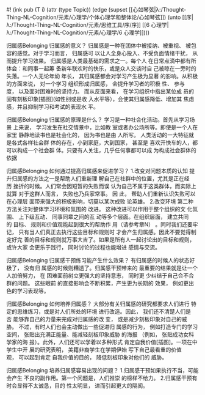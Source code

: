 #! (ink pub (T i) (attr (type Topic)) (edge (supset [[心如琴弦|λ:/Thought-Thing-NL-Cognition/元素/心理学/个体心理学和整体论/心如琴弦]]) (unto [[序|λ:/Thought-Thing-NL-Cognition/元素/思维工具/序/序]] [[6 心理学|λ:/Thought-Thing-NL-Cognition/元素/心理学/6 心理学]])))


归属感Belonging 归属感的意义？ 归属感是一种在团体中被接纳、被重视、 被包容的感觉。对于学习而言， 归属感可 以让人全身心投入、不受负面情绪干扰， 从而提升学习效果。 归属感是人类最基础的需求之一。每个人 在日常点滴中都有所体会：和同事一起筹 备新年联欢时的快乐，或是众人交谈时自 己被晾在一旁时的失落。一个人无论年幼 年长， 其归属感都会对学习产生极为显著 的影响。从积极的方面来说， 对一个学习 组织形成归属感， 会提升学习者的积极 性、 参与度， 以及面对困难时的坚持力。 而从反面来看， 在学习组织中指出某位成 员的固有刻板印象[插图](如性别或是收 入水平等），会使其归属感降低、增加其 焦虑感，并且抑制学习和考试的表现水 平。

归属感Belonging 归属感的原理是什么？ 学习是一种社会化活动。首先从学习场景 上来说， 学习发生在社交情景中，比如教 室或者办公场所等。即使是一个人在家里 静静地读书也是社会化的， 因为书也是由 人所写。 人类活动的一大特征就是各式各样社会群 体的存在，小到家庭，大到国家， 甚至是 喜欢开快车的人，都可以构成一个社会群 体。只要有人关注，几乎任何事都可以成 为构成社会群体的依据

归属感Belonging 如何通过提高归属感来促进学习？ 1.改变对问题本质的认知 提升归属感的方法之一是帮助人们重新理 解自己在社群中的位置，尤其是正在经历 挫折的时候。人们常会因短暂的失败而误 认为自己不属于这类群体，而实际上就算 对于这群人而言， 失败也乃兵家常事。 因 此， 帮助人们重新认识失败可以在心理层 面带来强大的积极影响，切莫以某次成败 论英雄。 2.改变环境 第二种方法关注对整体学习环境和氛围的 改进。 这种改进可以作用于整个组织的文 化氛围、 上下级互动、 同事同辈之间的互 动等多个层面。在组织层面， 建立共同的 目标、 规则和价值观能起到很大的帮助作 用（请参考章N） 。同时我们还要牢记， 只有当人们真正去执行这些目标和规则时 才会产生归属感。因此不要觉得制定好完 善的目标和规则就万事大吉了。如果是所有人一起讨论出的目标和规则，或许大家 会更乐于践行， 同时讨论的过程也能增进 感情与交流。

归属感Belonging 归属感干预练习能产生什么效果？ 有归属感的时候人的状态好极了， 没有归 属感的时候则糟透了。归属感干预带来的 最重要的结果就是让一个人加倍努力， 在 困难面前树立更强大的坚持意志， 同时更 少纠结于自己合不合群的问题。 这些眼前 的直接影响会不断积累，产生更为长期的 效果， 例如更出色的学习表现等。

归属感Belonging 如何培养归属感？ 大部分有关归属感的研究都要求人们进行 特定的思维练习，或是对人们所处的环境 进行改造。因此， 我们还不清楚人们是否 能够靠自己的力量来完成对归属感的改 变， 或是减少刻板印象对自己的威胁。 不过，有时人们也会主动做出一些促进归 属感的行为， 例如打造专门的学习空间， 张贴出充满正能量、能减轻刻板印象威胁 的海报 （例如， 张贴成功女科学家的海 报）。此外，人们还可以学着以多种形式 肯定自我价值[插图]。一项在中学生中开 展的研究表明， 美籍非裔学生在学期伊始 写下自己最看重的价值观， 可以起到肯定 自我价值的目的， 降低刻板印象对他们的 威胁。

归属感Belonging 培养归属感容易出现的问题？ 1.归属感干预如果执行不当，可能会产生 不良的副作用。第一个问题是，人们推崇 的榜样不给力。 2.归属感干预有时会显得不太诚恳，目的 性太明显， 进而引起更大的隔阂。